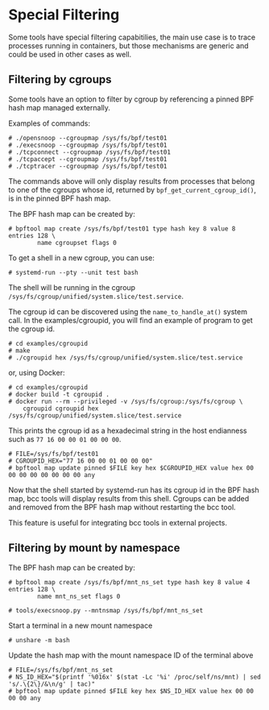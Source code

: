 # Special Filtering

Some tools have special filtering capabitilies, the main use case is to trace
processes running in containers, but those mechanisms are generic and could
be used in other cases as well.

## Filtering by cgroups

Some tools have an option to filter by cgroup by referencing a pinned BPF hash
map managed externally.

Examples of commands:

```
# ./opensnoop --cgroupmap /sys/fs/bpf/test01
# ./execsnoop --cgroupmap /sys/fs/bpf/test01
# ./tcpconnect --cgroupmap /sys/fs/bpf/test01
# ./tcpaccept --cgroupmap /sys/fs/bpf/test01
# ./tcptracer --cgroupmap /sys/fs/bpf/test01
```

The commands above will only display results from processes that belong to one
of the cgroups whose id, returned by `bpf_get_current_cgroup_id()`, is in the
pinned BPF hash map.

The BPF hash map can be created by:

```
# bpftool map create /sys/fs/bpf/test01 type hash key 8 value 8 entries 128 \
        name cgroupset flags 0
```

To get a shell in a new cgroup, you can use:

```
# systemd-run --pty --unit test bash
```

The shell will be running in the cgroup
`/sys/fs/cgroup/unified/system.slice/test.service`.

The cgroup id can be discovered using the `name_to_handle_at()` system call. In
the examples/cgroupid, you will find an example of program to get the cgroup
id.

```
# cd examples/cgroupid
# make
# ./cgroupid hex /sys/fs/cgroup/unified/system.slice/test.service
```

or, using Docker:

```
# cd examples/cgroupid
# docker build -t cgroupid .
# docker run --rm --privileged -v /sys/fs/cgroup:/sys/fs/cgroup \
	cgroupid cgroupid hex /sys/fs/cgroup/unified/system.slice/test.service
```

This prints the cgroup id as a hexadecimal string in the host endianness such
as `77 16 00 00 01 00 00 00`.

```
# FILE=/sys/fs/bpf/test01
# CGROUPID_HEX="77 16 00 00 01 00 00 00"
# bpftool map update pinned $FILE key hex $CGROUPID_HEX value hex 00 00 00 00 00 00 00 00 any
```

Now that the shell started by systemd-run has its cgroup id in the BPF hash
map, bcc tools will display results from this shell. Cgroups can be added and
removed from the BPF hash map without restarting the bcc tool.

This feature is useful for integrating bcc tools in external projects.

## Filtering by mount by namespace

The BPF hash map can be created by:

```
# bpftool map create /sys/fs/bpf/mnt_ns_set type hash key 8 value 4 entries 128 \
        name mnt_ns_set flags 0
```

```
# tools/execsnoop.py --mntnsmap /sys/fs/bpf/mnt_ns_set
```

Start a terminal in a new mount namespace

```
# unshare -m bash
```

Update the hash map with the mount namespace ID of the terminal above

```
# FILE=/sys/fs/bpf/mnt_ns_set
# NS_ID_HEX="$(printf '%016x' $(stat -Lc '%i' /proc/self/ns/mnt) | sed 's/.\{2\}/&\n/g' | tac)"
# bpftool map update pinned $FILE key hex $NS_ID_HEX value hex 00 00 00 00 any
```
